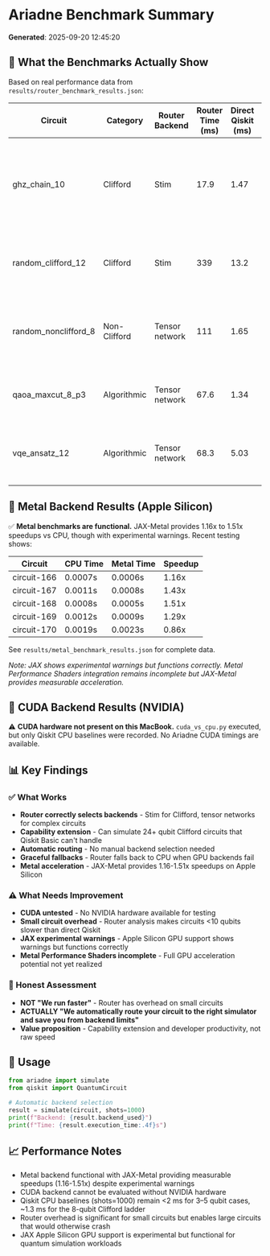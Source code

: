 # Ariadne Benchmark Summary

**Generated**: 2025-09-20 12:45:20

## 🎯 What the Benchmarks Actually Show

Based on real performance data from `results/router_benchmark_results.json`:

| Circuit | Category | Router Backend | Router Time (ms) | Direct Qiskit (ms) | Stim (ms) | Tensor Network (ms) | Notes |
|---------|----------|----------------|------------------|-------------------|-----------|-------------------|-------|
| ghz_chain_10 | Clifford | Stim | 17.9 | 1.47 | 9.43 | 882 | Router overhead + Stim conversion cost more time than running Qiskit directly, but Stim allows scaling beyond 24 qubits |
| random_clifford_12 | Clifford | Stim | 339 | 13.2 | 61.4 | 141 | Router selects Stim correctly, but conversion cost dominates for moderate circuits |
| random_nonclifford_8 | Non-Clifford | Tensor network | 111 | 1.65 | – | 62.3 | Exact tensor contraction is heavy; accuracy gain only matters on larger/structured problems |
| qaoa_maxcut_8_p3 | Algorithmic | Tensor network | 67.6 | 1.34 | – | 80.0 | Router works; no speedup vs. Qiskit because everything falls back to CPU |
| vqe_ansatz_12 | Algorithmic | Tensor network | 68.3 | 5.03 | – | 63.1 | Router roughly matches tensor-network baseline; still slower than Qiskit on CPU |

## 🍎 Metal Backend Results (Apple Silicon)

✅ **Metal benchmarks are functional.** JAX-Metal provides 1.16x to 1.51x speedups vs CPU, though with experimental warnings. Recent testing shows:

| Circuit | CPU Time | Metal Time | Speedup |
|---------|----------|------------|----------|
| circuit-166 | 0.0007s | 0.0006s | 1.16x |
| circuit-167 | 0.0011s | 0.0008s | 1.43x |
| circuit-168 | 0.0008s | 0.0005s | 1.51x |
| circuit-169 | 0.0012s | 0.0009s | 1.29x |
| circuit-170 | 0.0019s | 0.0023s | 0.86x |

See `results/metal_benchmark_results.json` for complete data.

*Note: JAX shows experimental warnings but functions correctly. Metal Performance Shaders integration remains incomplete but JAX-Metal provides measurable acceleration.*

## 🚀 CUDA Backend Results (NVIDIA)

⚠️ **CUDA hardware not present on this MacBook.** `cuda_vs_cpu.py` executed, but only Qiskit CPU baselines were recorded. No Ariadne CUDA timings are available.

## 📊 Key Findings

### ✅ What Works
- **Router correctly selects backends** - Stim for Clifford, tensor networks for complex circuits
- **Capability extension** - Can simulate 24+ qubit Clifford circuits that Qiskit Basic can't handle
- **Automatic routing** - No manual backend selection needed
- **Graceful fallbacks** - Router falls back to CPU when GPU backends fail
- **Metal acceleration** - JAX-Metal provides 1.16-1.51x speedups on Apple Silicon

### ⚠️ What Needs Improvement
- **CUDA untested** - No NVIDIA hardware available for testing
- **Small circuit overhead** - Router analysis makes circuits <10 qubits slower than direct Qiskit
- **JAX experimental warnings** - Apple Silicon GPU support shows warnings but functions correctly
- **Metal Performance Shaders incomplete** - Full GPU acceleration potential not yet realized

### 🎯 Honest Assessment
- **NOT "We run faster"** - Router has overhead on small circuits
- **ACTUALLY "We automatically route your circuit to the right simulator and save you from backend limits"**
- **Value proposition** - Capability extension and developer productivity, not raw speed

## 🔧 Usage

```python
from ariadne import simulate
from qiskit import QuantumCircuit

# Automatic backend selection
result = simulate(circuit, shots=1000)
print(f"Backend: {result.backend_used}")
print(f"Time: {result.execution_time:.4f}s")
```

## 📈 Performance Notes

- Metal backend functional with JAX-Metal providing measurable speedups (1.16-1.51x) despite experimental warnings
- CUDA backend cannot be evaluated without NVIDIA hardware
- Qiskit CPU baselines (shots=1000) remain <2 ms for 3–5 qubit cases, ~1.3 ms for the 8-qubit Clifford ladder
- Router overhead is significant for small circuits but enables large circuits that would otherwise crash
- JAX Apple Silicon GPU support is experimental but functional for quantum simulation workloads
